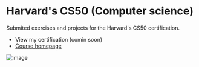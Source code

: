 # Harvard's CS50 (Computer science)
Submited exercises and projects for the Harvard's CS50 certification.

- View my certification (comin soon)
- [Course homepage](https://pll.harvard.edu/course/cs50-introduction-computer-science)

![image](https://user-images.githubusercontent.com/45925914/176991523-17dee6c2-d4e2-4deb-a2a8-19a4ad4baf71.png)
